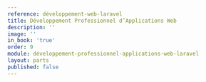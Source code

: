 ```yaml
---
reference: développement-web-laravel
title: Développement Professionnel d’Applications Web
description: ''
image: ''
in_book: 'true'
order: 9
module: développement-professionnel-applications-web-laravel
layout: parts
published: false
---
```

